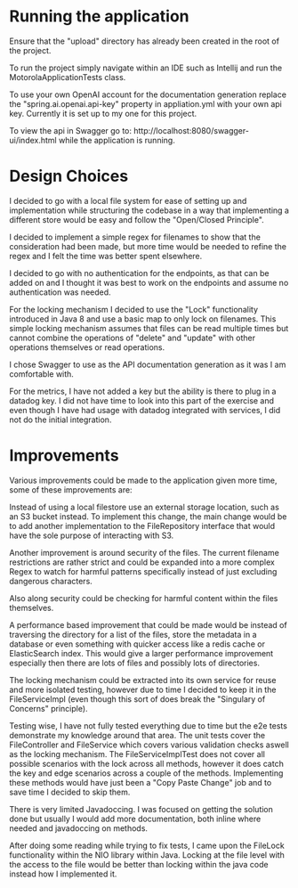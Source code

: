 # Running the application

Ensure that the "upload" directory has already been created in the root of the project. 

To run the project simply navigate within an IDE such as Intellij and run the MotorolaApplicationTests class.

To use your own OpenAI account for the documentation generation replace the "spring.ai.openai.api-key" property in appliation.yml
with your own api key. Currently it is set up to my one for this project.

To view the api in Swagger go to: http://localhost:8080/swagger-ui/index.html while the application is running.

# Design Choices

I decided to go with a local file system for ease of setting up and implementation while structuring the codebase in a way
that implementing a different store would be easy and follow the "Open/Closed Principle".

I decided to implement a simple regex for filenames to show that the consideration had been made, but more time would be needed to 
refine the regex and I felt the time was better spent elsewhere. 

I decided to go with no authentication for the endpoints, as that can be added on and I thought it was best to work on the endpoints
and assume no authentication was needed. 

For the locking mechanism I decided to use the "Lock" functionality introduced in Java 8 and use a basic map to only lock on filenames.
This simple locking mechanism assumes that files can be read multiple times but cannot combine the operations of "delete" and "update"
with other operations themselves or read operations.

I chose Swagger to use as the API documentation generation as it was I am comfortable with.

For the metrics, I have not added a key but the ability is there to plug in a datadog key. 
I did not have time to look into this part of the exercise and even though I have had usage with datadog integrated with services, 
I did not do the initial integration.

# Improvements

Various improvements could be made to the application given more time, some of these improvements are:

Instead of using a local filestore use an external storage location, such as an S3 bucket instead.
To implement this change, the main change would be to add another implementation to the FileRepository interface that 
would have the sole purpose of interacting with S3.

Another improvement is around security of the files. The current filename restrictions are rather strict and could be expanded
into a more complex Regex to watch for harmful patterns specifically instead of just excluding dangerous characters. 

Also along security could be checking for harmful content within the files themselves. 

A performance based improvement that could be made would be instead of traversing the directory for a list of the files,
store the metadata in a database or even something with quicker access like a redis cache or ElasticSearch index. 
This would give a larger performance improvement especially then there are lots of files and possibly lots of directories.

The locking mechanism could be extracted into its own service for reuse and more isolated testing, however due to time I decided
to keep it in the FileServiceImpl (even though this sort of does break the "Singulary of Concerns" principle).

Testing wise, I have not fully tested everything due to time but the e2e tests demonstrate my knowledge around that area. 
The unit tests cover the FileController and FileService which covers various validation checks aswell as the locking mechanism. 
The FileServiceImplTest does not cover all possible scenarios with the lock across all methods, however it does catch the 
key and edge scenarios across a couple of the methods. Implementing these methods would have just been a "Copy Paste Change"
job and to save time I decided to skip them.

There is very limited Javadoccing. I was focused on getting the solution done but usually I would add more documentation, both
inline where needed and javadoccing on methods.

After doing some reading while trying to fix tests, I came upon the FileLock functionality within the NIO library within Java. 
Locking at the file level with the access to the file would be better than locking within the java code instead how I implemented it.